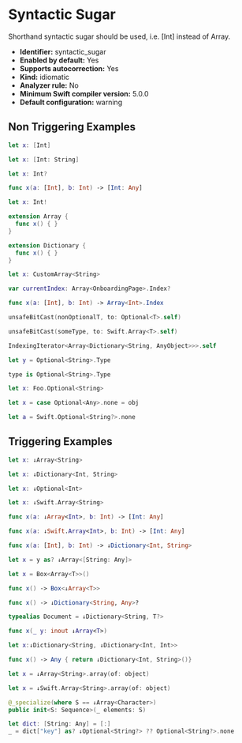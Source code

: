 # Syntactic Sugar

Shorthand syntactic sugar should be used, i.e. [Int] instead of Array<Int>.

* **Identifier:** syntactic_sugar
* **Enabled by default:** Yes
* **Supports autocorrection:** Yes
* **Kind:** idiomatic
* **Analyzer rule:** No
* **Minimum Swift compiler version:** 5.0.0
* **Default configuration:** warning

## Non Triggering Examples

```swift
let x: [Int]
```

```swift
let x: [Int: String]
```

```swift
let x: Int?
```

```swift
func x(a: [Int], b: Int) -> [Int: Any]
```

```swift
let x: Int!
```

```swift
extension Array {
  func x() { }
}
```

```swift
extension Dictionary {
  func x() { }
}
```

```swift
let x: CustomArray<String>
```

```swift
var currentIndex: Array<OnboardingPage>.Index?
```

```swift
func x(a: [Int], b: Int) -> Array<Int>.Index
```

```swift
unsafeBitCast(nonOptionalT, to: Optional<T>.self)
```

```swift
unsafeBitCast(someType, to: Swift.Array<T>.self)
```

```swift
IndexingIterator<Array<Dictionary<String, AnyObject>>>.self
```

```swift
let y = Optional<String>.Type
```

```swift
type is Optional<String>.Type
```

```swift
let x: Foo.Optional<String>
```

```swift
let x = case Optional<Any>.none = obj
```

```swift
let a = Swift.Optional<String?>.none
```

## Triggering Examples

```swift
let x: ↓Array<String>
```

```swift
let x: ↓Dictionary<Int, String>
```

```swift
let x: ↓Optional<Int>
```

```swift
let x: ↓Swift.Array<String>
```

```swift
func x(a: ↓Array<Int>, b: Int) -> [Int: Any]
```

```swift
func x(a: ↓Swift.Array<Int>, b: Int) -> [Int: Any]
```

```swift
func x(a: [Int], b: Int) -> ↓Dictionary<Int, String>
```

```swift
let x = y as? ↓Array<[String: Any]>
```

```swift
let x = Box<Array<T>>()
```

```swift
func x() -> Box<↓Array<T>>
```

```swift
func x() -> ↓Dictionary<String, Any>?
```

```swift
typealias Document = ↓Dictionary<String, T?>
```

```swift
func x(_ y: inout ↓Array<T>)
```

```swift
let x:↓Dictionary<String, ↓Dictionary<Int, Int>>
```

```swift
func x() -> Any { return ↓Dictionary<Int, String>()}
```

```swift
let x = ↓Array<String>.array(of: object)
```

```swift
let x = ↓Swift.Array<String>.array(of: object)
```

```swift
@_specialize(where S == ↓Array<Character>)
public init<S: Sequence>(_ elements: S)
```

```swift
let dict: [String: Any] = [:]
_ = dict["key"] as? ↓Optional<String?> ?? Optional<String?>.none
```